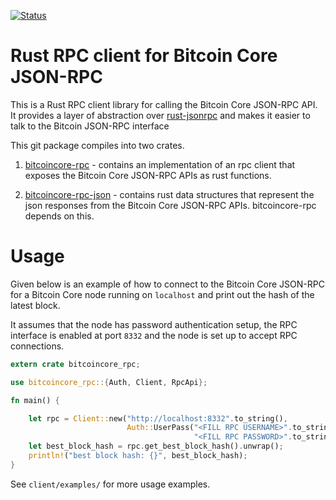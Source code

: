 [![Status](https://travis-ci.org/rust-bitcoin/rust-bitcoincore-rpc.png?branch=master)](https://travis-ci.org/rust-bitcoin/rust-bitcoincore-rpc)

# Rust RPC client for Bitcoin Core JSON-RPC 

This is a Rust RPC client library for calling the Bitcoin Core JSON-RPC API. It provides a layer of abstraction over 
[rust-jsonrpc](https://github.com/apoelstra/rust-jsonrpc) and makes it easier to talk to the Bitcoin JSON-RPC interface 

This git package compiles into two crates.
1. [bitcoincore-rpc](https://crates.io/crates/bitcoincore-rpc) - contains an implementation of an rpc client that exposes 
the Bitcoin Core JSON-RPC APIs as rust functions.

2. [bitcoincore-rpc-json](https://crates.io/crates/bitcoincore-rpc-json) -  contains rust data structures that represent 
the json responses from the Bitcoin Core JSON-RPC APIs. bitcoincore-rpc depends on this.

# Usage
Given below is an example of how to connect to the Bitcoin Core JSON-RPC for a Bitcoin Core node running on `localhost`
and print out the hash of the latest block.

It assumes that the node has password authentication setup, the RPC interface is enabled at port `8332` and the node
is set up to accept RPC connections. 

```rust
extern crate bitcoincore_rpc;

use bitcoincore_rpc::{Auth, Client, RpcApi};

fn main() {

    let rpc = Client::new("http://localhost:8332".to_string(),
                          Auth::UserPass("<FILL RPC USERNAME>".to_string(),
                                         "<FILL RPC PASSWORD>".to_string())).unwrap();
    let best_block_hash = rpc.get_best_block_hash().unwrap();
    println!("best block hash: {}", best_block_hash);
}
```

See `client/examples/` for more usage examples. 
